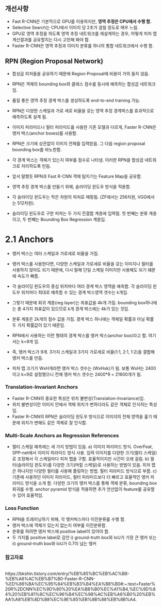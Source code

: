 

## 개선사항
- Fast R-CNN은 기본적으로 GPU를 이용하지만, **영역 추정은 CPU에서 수행 함.**
- Selective Search는 CPU에서 이미지 당 2초가 걸릴 정도로 매우 느림.
- GPU로 영역 추정을 하도록 영역 추정 네트워크를 재설계하는 경우, 어떻게 피처 맵 계산결과를 공유할지는 다시 고민해 봐야 함.
- Faster R-CNN은 영역 추정과 이미지 분류를 하나의 통합 네트워크에서 수행 함. 

## RPN (Region Proposal Network) 

- 합성곱 피처들을 공유하기 때문에 Region Proposal에 비용이 거의 들지 않음.
- RPN은 객체의 bounding box와 클래스 점수를 동시에 예측하는 합성곱 네트워크임.
- 품질 좋은 영역 추정 경계 박스를 생성하도록 end-to-end training 가능.
- RPN은 다양한 스케일과 가로 세로 비율을 갖는 영역 추정 경계박스를 효과적으로 예측하도록 설계 됨.
- 이미지 피라미드나 필터 피라미드를 사용한 기존 모델과 다르게, Faster R-CNN은 앵커 박스(anchor boxes)를 사용함.

- RPN은 크기에 상관없이 이미지 전체를 입력받음. 그 다음 region proposal bounding box를 바노한함.
- 각 경계 박스는 객체가 있는지 여부를 점수로 나타냄. 이러한 RPN을 합성곱 네트워크로 처리하도록 만듬.
- 앞서 말했듯 RPN과 Fast R-CNN 객체 탐지기는 Feature Map을 공유함.
- 영역 추정 경계 박스를 만들기 위해, 슬라이딩 윈도우 방식을 적용함.

- 각 슬라이딩 윈도우는 작은 차원의 피처로 매핑됨. (ZF에서는 256차원, VGG에서는 512차원).
- 슬라이딩 윈도우로 구한 피처는 두 가지 전결합 계층에 입력됨. 첫 번째는 분류 계층이고, 두 번째는 Bounding Box Regression 계층임. 


# 2.1 Anchors
- 앵커 박스는 여러 스케일과 가로세로 비율을 가짐.
- 앵커 박스를 사용한다면, 다양한 스케일과 가로세로 비율을 갖는 이미지나 필터를 사용하지 않아도 되기 때문에, 다시 말해 단일 스케일 이미지만 사용해도 되기 떄문에 속도가 빠름.
- 각 슬라이딩 윈도우의 중심 위치마다 여러 경계 박스 영역을 예측함. 각 슬라이딩 윈도우 위치마다 최대로 예측할 수 있는 경계 박스영역 갯수는 k개임.
- 그렇기 때문에 회귀 계층(reg layer)는 좌표값을 4k개 가짐. bounding box하나에는 총 4가지 좌표값이 있으므로 k개 경계 박스에는 4k가 있는 것임.
- 분류 계층은 2k개의 점수 값을 가짐. 경계 박스 하나에는 객체일 확률과 아닐 확률 두 가지 확률값이 있기 때문임.
- RPN에서 사용하는 이런 형태의 경계 박스를 앵커 박스(anchor box)라고 함. 여기서는 k=9개 임.
- 즉, 앵커 박스가 9개. 3가지 스케일과 3가지 가로세로 비율(1:1, 2:1, 1:2)을 결합해 앵커 박스를 만듬.

- 피처 맵 크기가 WxH개라면 앵커 박스 갯수는 (WxHxk)가 됨. 보통 WxH는 2400이고 k=9로 설정했으니 전체 앵커 박스 갯수는 2400*9 = 21600개가 됨.

### Translation-Invariant Anchors
- Faster R-CNN의 중요한 특성은 위치 불변성(Translation-Invariance)임.
- 위치 불변성이란 이미지 안에서 객체 위치가 변하더라도 같은 객체로 인식하는 특성임.
- Faster R-CNN의 RPN은 슬라이딩 윈도우 방식으로 이미지의 전체 영역을 훑기 때문에 위치가 변해도 같은 객체로 잘 인식함.

### Multi-Scale Anchors as Regression References
- 멀티 스케일 예측에는 세 가지 방법이 있음.
a) 이미지 파리마드 방식. OverFeat, SPP-net에서 이미지 피라미드 방식 사용. 입력 이미지를 다양한 크기(멀티 스케일)로 조정해서 각 스케일마다 피처 맵을 구함.
효율적이지만 시간이 오래 걸림. 
b) 필터(슬라이딩 윈도우)를 다양한 크기(머맅 스케일)로 사용하는 방법이 있음. 피처 맵은 하나지만 다양한 필터를 사용해 풀링하는 방법. 필터 피라미드 방식으로 부름.
c) 기존에 사용하던 이미지 피라미드, 필터 피라미드보다 더 빠르고 효율적인 앵커 피라미드 방식을 소개 함.
다양한 크기의 앵커 박스를 통해 객체 분류, bounding box 회귀를 수행. anchor pyramid 방식을 적용하면 추가 연산없이 feature를 공유할 수 있어 효율적임.

### Loss Function
- RPN을 트레이닝하기 위해, 각 앵커박스마다 이진분류를 수행 함.
- 앵커 박스에 객체가 있는지 없는지 여부를 이진분류함.
- 분류를 하려면 앵커 박스에 positive label이 있어야 함.
- 두 가지를 positive label로 감안
i) ground-truth box와 IoU가 가장 큰 앵커 또는 ii) ground-truth box와 IoU가 0.7이 넘는 앵커



### 참고자료
<br>
https://bkshin.tistory.com/entry/%EB%85%BC%EB%AC%B8-%EB%A6%AC%EB%B7%B0-Faster-R-CNN-%ED%86%BA%EC%95%84%EB%B3%B4%EA%B8%B0#:~:text=Faster%20R%2DCNN%EC%9D%80%20%EA%B8%B0%EC%A1%B4,%EC%9D%84%20%EB%81%8C%EC%96%B4%EC%98%AC%EB%A6%B0%20%EB%AA%A8%EB%8D%B8%EC%9E%85%EB%8B%88%EB%8B%A4.
